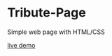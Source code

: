# Tribute-Page

Simple web page with HTML/CSS 

[live demo](https://aaramiss.github.io/Tribute-Page/) 
